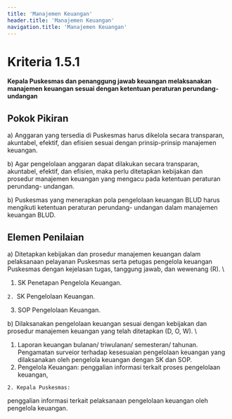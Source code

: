 ```yaml
---
title: 'Manajemen Keuangan'
header.title: 'Manajemen Keuangan'
navigation.title: 'Manajemen Keuangan'
---
```


# Kriteria 1.5.1 
**Kepala Puskesmas dan penanggung jawab keuangan melaksanakan manajemen keuangan sesuai dengan ketentuan peraturan perundang-undangan** 



## Pokok Pikiran 

a) Anggaran yang tersedia di Puskesmas harus dikelola secara transparan, akuntabel, efektif, dan efisien sesuai dengan prinsip-prinsip manajemen keuangan. 

b) Agar pengelolaan anggaran dapat dilakukan secara transparan, akuntabel, efektif, dan efisien, maka perlu ditetapkan kebijakan dan prosedur manajemen keuangan yang mengacu pada ketentuan peraturan perundang- undangan. 

b) Puskesmas yang menerapkan pola pengelolaan keuangan BLUD harus mengikuti ketentuan peraturan perundang- undangan dalam manajemen keuangan BLUD. 

## Elemen Penilaian 




 a) Ditetapkan kebijakan dan prosedur manajemen keuangan dalam pelaksanaan pelayanan Puskesmas serta petugas pengelola keuangan  Puskesmas dengan kejelasan tugas, tanggung jawab, dan wewenang (R). \




1. SK Penetapan Pengelola Keuangan. 



`2. `SK Pengelolaan Keuangan.



3. SOP Pengelolaan Keuangan. 
 




 b) Dilaksanakan pengelolaan keuangan sesuai dengan kebijakan dan prosedur manajemen keuangan yang telah ditetapkan (D, O, W).  \




1. Laporan keuangan bulanan/ triwulanan/ semesteran/ tahunan. 
Pengamatan surveior terhadap kesesuaian pengelolaan keuangan yang dilaksanakan oleh pengelola keuangan dengan SK dan SOP. 
1. Pengelola Keuangan:  penggalian informasi terkait proses pengelolaan keuangan, 



`2. Kepala Puskesmas:` 



penggalian informasi terkait pelaksanaan pengelolaan keuangan oleh pengelola keuangan. 





